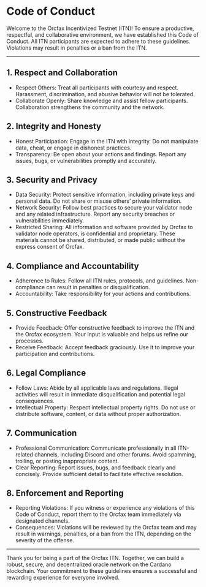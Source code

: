 # Code of Conduct 

Welcome to the Orcfax Incentivized Testnet (ITN)! To ensure a productive, 
respectful, and collaborative environment, we have established this Code of 
Conduct. All ITN participants are expected to adhere to these guidelines. 
Violations may result in penalties or a ban from the ITN.

---

## 1. Respect and Collaboration

* Respect Others: Treat all participants with courtesy and respect. Harassment, 
discrimination, and abusive behavior will not be tolerated.
* Collaborate Openly: Share knowledge and assist fellow participants. 
Collaboration strengthens the community and the network.

## 2. Integrity and Honesty

* Honest Participation: Engage in the ITN with integrity. Do not manipulate 
data, cheat, or engage in dishonest practices.
* Transparency: Be open about your actions and findings. Report any issues, 
bugs, or vulnerabilities promptly and accurately.

## 3. Security and Privacy

* Data Security: Protect sensitive information, including private keys and 
personal data. Do not share or misuse others’ private information.
* Network Security: Follow best practices to secure your validator node and any 
related infrastructure. Report any security breaches or vulnerabilities 
immediately.
* Restricted Sharing: All information and software provided by Orcfax to 
validator node operators, is confidential and proprietary. These materials 
cannot be shared, distributed, or made public without the express consent of 
Orcfax. 

## 4. Compliance and Accountability

* Adherence to Rules: Follow all ITN rules, protocols, and guidelines. 
Non-compliance can result in penalties or disqualification.
* Accountability: Take responsibility for your actions and contributions.

## 5. Constructive Feedback

* Provide Feedback: Offer constructive feedback to improve the ITN and the 
Orcfax ecosystem. Your input is valuable and helps us refine our processes.
* Receive Feedback: Accept feedback graciously. Use it to improve your 
participation and contributions.

## 6. Legal Compliance

* Follow Laws: Abide by all applicable laws and regulations. Illegal activities 
will result in immediate disqualification and potential legal consequences.
* Intellectual Property: Respect intellectual property rights. Do not use or 
distribute software, content, or data without proper authorization.

## 7. Communication

* Professional Communication: Communicate professionally in all ITN-related 
channels, including Discord and other forums. Avoid spamming, trolling, or 
posting inappropriate content.
* Clear Reporting: Report issues, bugs, and feedback clearly and concisely. 
Provide sufficient detail to facilitate effective resolution.

## 8. Enforcement and Reporting

* Reporting Violations: If you witness or experience any violations of this Code 
of Conduct, report them to the Orcfax team immediately via designated channels.
* Consequences: Violations will be reviewed by the Orcfax team and may result in 
warnings, penalties, or a ban from the ITN, depending on the severity of the 
offense.

---

Thank you for being a part of the Orcfax ITN. Together, we can build a robust, 
secure, and decentralized oracle network on the Cardano blockchain. Your 
commitment to these guidelines ensures a successful and rewarding experience for 
everyone involved.
